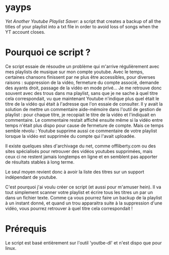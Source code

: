 # yayps
*Yet Another Youtube Playlist Saver*: a script that creates a backup of all the titles of your playlist into a txt file in order to avoid loss of songs when the YT account closes.

# Pourquoi ce script ?
Ce script essaie de résoudre un problème qui m'arrive régulièrement avec mes playlists de musique sur mon compte youtube. Avec le temps, certaines chansons finissent par ne plus être accessibles, pour diverses raisons : suppression de la vidéo, fermeture du compte associé, demande des ayants droit, passage de la vidéo en mode privé...
Je me retrouve donc souvent avec des trous dans ma playlist, sans que je ne sache à quel titre cela correspondait, vu que maintenant Youtube n'indique plus quel était le titre de la vidéo qui était à l'adresse que l'on essaie de consulter.
Il y avait la solution de mettre un commentaire aide-mémoire dans l'outil de gestion de playlist : pour chaque titre, je recopiait le titre de la vidéo et l'indiquait en commentaire. Le commentaire restait affiché ensuite même si la vidéo entre temps n'était plus dispo pour cause de fermeture de compte. Mais ce temps semble révolu : Youtube supprime aussi ce commentaire de votre playlist lorsque la vidéo est supprimée du compte qui l'avait uploadée.

Il existe quelques sites d'archivage du net, comme offliberty.com ou des sites spécialisés pour retrouver des vidéos youtubes supprimées, mais ceux ci ne restent jamais longtemps en ligne et en semblent pas apporter de résultats stables à long terme.

Le seul moyen revient donc à avoir la liste des titres sur un support indépendant de youtube.

C'est pourquoi j'ai voulu créer ce script (et aussi pour m'amuser hein). Il va tout simplement scanner votre playlist et écrire tous les titres un par un dans un fichier texte. Comme ça vous pourrez faire un backup de la playlist à un instant donné, et quand un trou apparaitra suite à la suppression d'une vidéo, vous pourrez retrouver à quel titre cela correspondait !

# Prérequis
Le script est basé entièrement sur l'outil 'youtbe-dl' et n'est dispo que pour linux.

